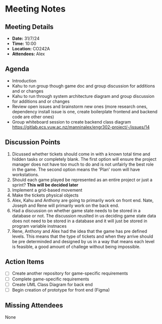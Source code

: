 # Meeting Notes

## Meeting Details
- **Date:** 31/7/24
- **Time:** 10:00
- **Location:** CO242A
- **Attendees:** Alex

## Agenda
- Introduction 
- Kahu to run group though game doc and group discussion for additions and or changes
- Kahu to run through system architecture diagram and group discussion for additions and or changes
- Review open issues and brainstorm new ones (more research ones, dependency install issue is one, create boilerplate frontend and backend code are other ones)
- Group whiteboard session to create backend class diagram https://gitlab.ecs.vuw.ac.nz/manninalex/engr302-project/-/issues/14

## Discussion Points
1. Dicussed whether tickets should come in with a known total time and hidden tasks or completely blank. The first option will ensure the project manager does not have too much to do and is not unfairly the best role in the game. The second option means the 'Plan' room will have workstations.
1. Should each game played be represented as an entire project or just a sprint? **This will be decided later**
1. Implement a grid-based movement
1. Make the tickets physical objects
1. Alex, Kahu and Anthony are going to primarily work on front end. Nate, Joseph and Rene will primarily work on the back end.
1. Had a discussion on whether game state needs to be stored in a database or not. The discussion reuslted in us deciding game state data does not need to be stored in a database and it will just be stored in program variable instnaces 
1. Rene, Anthony and Alex had the idea that the game has pre defined levels. This means that the type of tickets and when they arrive should be pre determinded and designed by us in a way that means each level is feasible, a good amount of challege without being impossible. 

## Action Items
- [ ] Create another repository for game-specific requirements
- [ ] Complete game-specific requirements
- [ ] Create UML Class Diagram for back end
- [ ] Begin creation of prototype for front end (Figma)

## Missing Attendees

None

